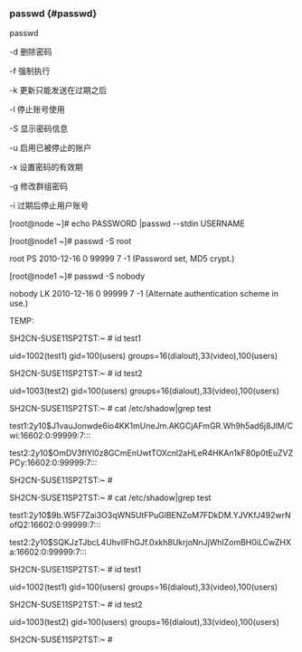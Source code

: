 ### passwd {#passwd}

passwd

-d 删除密码

-f 强制执行

-k 更新只能发送在过期之后

-l 停止账号使用

-S 显示密码信息

-u 启用已被停止的账户

-x 设置密码的有效期

-g 修改群组密码

-i 过期后停止用户账号

[root@node ~]# echo PASSWORD |passwd --stdin USERNAME

[root@node1 ~]# passwd -S root

root PS 2010-12-16 0 99999 7 -1 (Password set, MD5 crypt.)

[root@node1 ~]# passwd -S nobody

nobody LK 2010-12-16 0 99999 7 -1 (Alternate authentication scheme in use.)

TEMP:

SH2CN-SUSE11SP2TST:~ # id test1

uid=1002(test1) gid=100(users) groups=16(dialout),33(video),100(users)

SH2CN-SUSE11SP2TST:~ # id test2

uid=1003(test2) gid=100(users) groups=16(dialout),33(video),100(users)

SH2CN-SUSE11SP2TST:~ # cat /etc/shadow|grep test

test1:$2y$10$J1vauJonwde6io4KK1mUneJm.AKGCjAFmGR.Wh9h5ad6j8JlM/Cwi:16602:0:99999:7:::

test2:$2y$10$OmDV3fIYl0z8GCmEnUwtTOXcnl2aHLeR4HKAn1kF80p0tEuZVZPCy:16602:0:99999:7:::

SH2CN-SUSE11SP2TST:~ # 

SH2CN-SUSE11SP2TST:~ # cat /etc/shadow|grep test

test1:$2y$10$9b.W5F7Zai3O3qWN5UtFPuGlBENZoM7FDkDM.YJVKfJ492wrNofQ2:16602:0:99999:7:::

test2:$2y$10$SQKJzTJbcL4UhvIlFhGJf.0xkh8UkrjoNnJjWhlZomBH0iLCwZHXa:16602:0:99999:7:::

SH2CN-SUSE11SP2TST:~ # id test1

uid=1002(test1) gid=100(users) groups=16(dialout),33(video),100(users)

SH2CN-SUSE11SP2TST:~ # id test2

uid=1003(test2) gid=100(users) groups=16(dialout),33(video),100(users)

SH2CN-SUSE11SP2TST:~ #